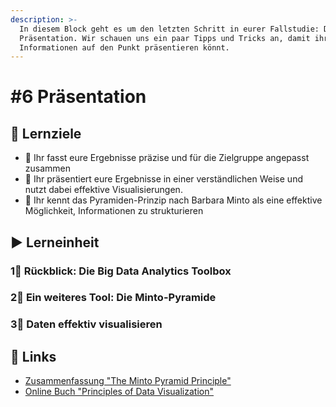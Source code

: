 ```yaml
---
description: >-
  In diesem Block geht es um den letzten Schritt in eurer Fallstudie: Die
  Präsentation. Wir schauen uns ein paar Tipps und Tricks an, damit ihr eure
  Informationen auf den Punkt präsentieren könnt.
---
```


# \#6 Präsentation

## 🎯 Lernziele

* 🎯 Ihr fasst eure Ergebnisse präzise und für die Zielgruppe angepasst zusammen 
* 🎯 Ihr präsentiert eure Ergebnisse in einer verständlichen Weise und nutzt dabei effektive Visualisierungen. 
* 🎯 Ihr kennt das Pyramiden-Prinzip nach Barbara Minto als eine effektive Möglichkeit, Informationen zu strukturieren

## ▶ Lerneinheit

### 1⃣ Rückblick: Die Big Data Analytics Toolbox

### 2⃣ Ein weiteres Tool: Die Minto-Pyramide

### 3⃣ Daten effektiv visualisieren

## 🔗 Links

* [Zusammenfassung "The Minto Pyramid Principle"](https://www.dbai.tuwien.ac.at/staff/gatter/work/051104_The_Minto_Pyramid_Principle.pdf)
* [Online Buch "Principles of Data Visualization"](https://serialmentor.com/dataviz/index.html)

